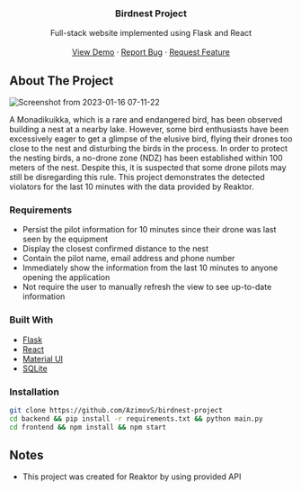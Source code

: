 <h3 align="center">Birdnest Project</h3>

  <p align="center">
    Full-stack website implemented using Flask and React
    <br />
    <br />
    <a href="https://birdnest-project.vercel.app/">View Demo</a>
    ·
    <a href="https://github.com/AzimovS/birdnest-project/issues">Report Bug</a>
    ·
    <a href="https://github.com/AzimovS/birdnest-project/issues">Request Feature</a>
  </p>
<!-- ABOUT THE PROJECT -->

## About The Project
![Screenshot from 2023-01-16 07-11-22](https://user-images.githubusercontent.com/35425540/212614109-14f83ca6-6c9d-4fb3-a532-e38440c3b8e0.png)

A Monadikuikka, which is a rare and endangered bird, has been observed building a nest at a nearby lake.
However, some bird enthusiasts have been excessively eager to get a glimpse of the elusive bird, flying their drones too close to the nest and disturbing the birds in the process.
In order to protect the nesting birds, a no-drone zone (NDZ) has been established within 100 meters of the nest. Despite this, it is suspected that some drone pilots may still be disregarding this rule. 
This project demonstrates the detected violators for the last 10 minutes with the data provided by Reaktor.


### Requirements

* Persist the pilot information for 10 minutes since their drone was last seen by the equipment
* Display the closest confirmed distance to the nest
* Contain the pilot name, email address and phone number
* Immediately show the information from the last 10 minutes to anyone opening the application
* Not require the user to manually refresh the view to see up-to-date information

### Built With

* [Flask](https://flask.palletsprojects.com/en/2.2.x/)
* [React](https://reactjs.org/)
* [Material UI](https://material-ui.com/)
* [SQLite](https://www.sqlite.org/index.html)


### Installation

   ```sh
   git clone https://github.com/AzimovS/birdnest-project
   cd backend && pip install -r requirements.txt && python main.py
   cd frontend && npm install && npm start
   ```


## Notes

- This project was created for Reaktor by using provided API
